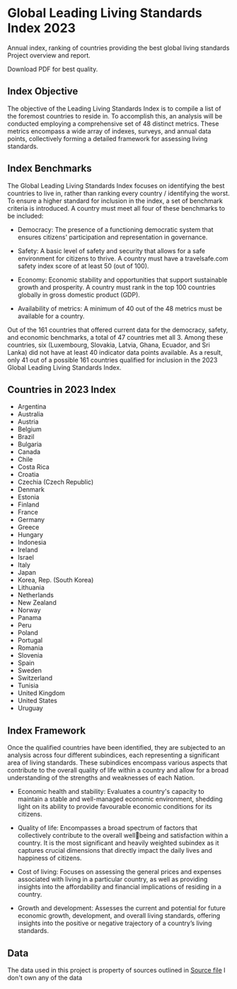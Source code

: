 # Global Leading Living Standards Index 2023
Annual index, ranking of countries providing the best global living standards
Project overview and report. 

Download PDF for best quality.

## Index Objective 

The objective of the Leading Living Standards Index is 
to compile a list of the foremost countries to reside in. 
To accomplish this, an analysis will be conducted 
employing a comprehensive set of 48 distinct metrics. 
These metrics encompass a wide array of indexes, 
surveys, and annual data points, collectively forming a 
detailed framework for assessing living standards.

## Index Benchmarks

The Global Leading Living Standards Index focuses on 
identifying the best countries to live in, rather than 
ranking every country / identifying the worst. To ensure 
a higher standard for inclusion in the index, a set of 
benchmark criteria is introduced. A country must meet 
all four of these benchmarks to be included:
- Democracy: The presence of a functioning 
democratic system that ensures citizens' 
participation and representation in governance.

- Safety: A basic level of safety and security that 
allows for a safe environment for citizens to thrive.
A country must have a travelsafe.com safety index
score of at least 50 (out of 100).

- Economy: Economic stability and opportunities 
that support sustainable growth and prosperity. A 
country must rank in the top 100 countries globally
in gross domestic product (GDP).

- Availability of metrics: A minimum of 40 out of 
the 48 metrics must be available for a country.

Out of the 161 countries that offered current data for
the democracy, safety, and economic benchmarks, a 
total of 47 countries met all 3. Among these countries, 
six (Luxembourg, Slovakia, Latvia, Ghana, Ecuador, and 
Sri Lanka) did not have at least 40 indicator data points 
available. As a result, only 41 out of a possible 161
countries qualified for inclusion in the 2023 Global
Leading Living Standards Index.

## Countries in 2023 Index

- Argentina
- Australia
- Austria
- Belgium
- Brazil
- Bulgaria
- Canada
- Chile
- Costa Rica
- Croatia
- Czechia (Czech Republic)
- Denmark
- Estonia
- Finland
- France
- Germany
- Greece
- Hungary
- Indonesia
- Ireland
- Israel
- Italy
- Japan
- Korea, Rep. (South Korea)
- Lithuania
- Netherlands
- New Zealand
- Norway
- Panama
- Peru
- Poland
- Portugal
- Romania
- Slovenia
- Spain
- Sweden
- Switzerland
- Tunisia
- United Kingdom
- United States
- Uruguay

## Index Framework 

Once the qualified countries have been identified, they 
are subjected to an analysis across four different 
subindices, each representing a significant area of living 
standards. These subindices encompass various 
aspects that contribute to the overall quality of life 
within a country and allow for a broad understanding of 
the strengths and weaknesses of each Nation.

- Economic health and stability: Evaluates a country's 
capacity to maintain a stable and well-managed 
economic environment, shedding light on its ability to 
provide favourable economic conditions for its citizens.

- Quality of life: Encompasses a broad spectrum of 
factors that collectively contribute to the overall wellbeing and satisfaction within a country. It is the most 
significant and heavily weighted subindex as it captures 
crucial dimensions that directly impact the daily lives 
and happiness of citizens.

- Cost of living: Focuses on assessing the general prices 
and expenses associated with living in a particular 
country, as well as providing insights into the 
affordability and financial implications of residing in a 
country.

- Growth and development: Assesses the current and
potential for future economic growth, development, 
and overall living standards, offering insights into the 
positive or negative trajectory of a country’s living
standards.

## Data

The data used in this project is property of sources outlined in  [Source file](https://github.com/adamcorren/global_leading_living_standards_index/blob/main/data/raw_data/])
I don't own any of the data
